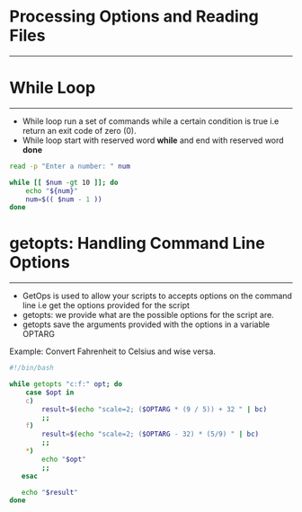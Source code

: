 # Processing Options and Reading Files
----

# While Loop
----

- While loop run a set of commands while a certain condition is true i.e return an exit code of zero (0).
- While loop start with reserved word **while** and end with reserved word **done**

```bash
read -p "Enter a number: " num

while [[ $num -gt 10 ]]; do
    echo "${num}"
    num=$(( $num - 1 ))
done

```

# getopts: Handling Command Line Options
----
 - GetOps is used to allow your scripts to accepts options on the command line i.e get the options provided for the script
- getopts: we provide what are the possible options for the script are.
- getopts save the arguments provided with the options in a variable OPTARG

Example: Convert Fahrenheit to Celsius and wise versa.

```bash
#!/bin/bash

while getopts "c:f:" opt; do
    case $opt in 
	c)
		result=$(echo "scale=2; ($OPTARG * (9 / 5)) + 32 " | bc)
		;;
	f)
		result=$(echo "scale=2; ($OPTARG - 32) * (5/9) " | bc)
		;;
	*)
		echo "$opt"
		;;
   esac

   echo "$result"
done
```